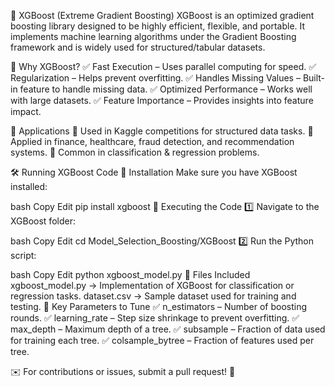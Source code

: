 📌 XGBoost (Extreme Gradient Boosting)
XGBoost is an optimized gradient boosting library designed to be highly efficient, flexible, and portable. It implements machine learning algorithms under the Gradient Boosting framework and is widely used for structured/tabular datasets.

🚀 Why XGBoost?
✅ Fast Execution – Uses parallel computing for speed.
✅ Regularization – Helps prevent overfitting.
✅ Handles Missing Values – Built-in feature to handle missing data.
✅ Optimized Performance – Works well with large datasets.
✅ Feature Importance – Provides insights into feature impact.

🔹 Applications
📌 Used in Kaggle competitions for structured data tasks.
📌 Applied in finance, healthcare, fraud detection, and recommendation systems.
📌 Common in classification & regression problems.

🛠 Running XGBoost Code
📌 Installation
Make sure you have XGBoost installed:

bash
Copy
Edit
pip install xgboost
📌 Executing the Code
1️⃣ Navigate to the XGBoost folder:

bash
Copy
Edit
cd Model_Selection_Boosting/XGBoost
2️⃣ Run the Python script:

bash
Copy
Edit
python xgboost_model.py
📂 Files Included
xgboost_model.py → Implementation of XGBoost for classification or regression tasks.
dataset.csv → Sample dataset used for training and testing.
📌 Key Parameters to Tune
✅ n_estimators – Number of boosting rounds.
✅ learning_rate – Step size shrinkage to prevent overfitting.
✅ max_depth – Maximum depth of a tree.
✅ subsample – Fraction of data used for training each tree.
✅ colsample_bytree – Fraction of features used per tree.

✉️ For contributions or issues, submit a pull request! 🚀


